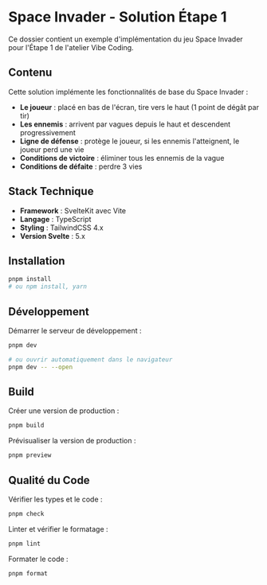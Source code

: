 # Space Invader - Solution Étape 1

Ce dossier contient un exemple d'implémentation du jeu Space Invader pour l'Étape 1 de l'atelier Vibe Coding.

## Contenu

Cette solution implémente les fonctionnalités de base du Space Invader :
- **Le joueur** : placé en bas de l'écran, tire vers le haut (1 point de dégât par tir)
- **Les ennemis** : arrivent par vagues depuis le haut et descendent progressivement
- **Ligne de défense** : protège le joueur, si les ennemis l'atteignent, le joueur perd une vie
- **Conditions de victoire** : éliminer tous les ennemis de la vague
- **Conditions de défaite** : perdre 3 vies

## Stack Technique

- **Framework** : SvelteKit avec Vite
- **Langage** : TypeScript
- **Styling** : TailwindCSS 4.x
- **Version Svelte** : 5.x

## Installation

```sh
pnpm install
# ou npm install, yarn
```

## Développement

Démarrer le serveur de développement :

```sh
pnpm dev

# ou ouvrir automatiquement dans le navigateur
pnpm dev -- --open
```

## Build

Créer une version de production :

```sh
pnpm build
```

Prévisualiser la version de production :

```sh
pnpm preview
```

## Qualité du Code

Vérifier les types et le code :

```sh
pnpm check
```

Linter et vérifier le formatage :

```sh
pnpm lint
```

Formater le code :

```sh
pnpm format
```

